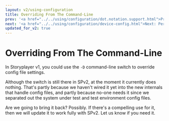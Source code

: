 ```yaml
---
layout: v2/using-configuration
title: Overriding From The Command-Line
prev: '<a href="../../using/configuration/dot.notation.support.html">Prev: dot.notation.support</a>'
next: '<a href="../../using/configuration/device-config.html">Next: Per-Device Configuration</a>'
updated_for_v2: true
---
```


# Overriding From The Command-Line

In Storyplayer v1, you could use the `-D` command-line switch to override config file settings.

Although the switch is still there in SPv2, at the moment it currently does nothing. That's partly because we haven't wired it yet into the new internals that handle config files, and partly because no-one needs it since we separated out the system under test and test environment config files.

Are we going to bring it back? Possibly. If there's a compelling use for it, then we will update it to work fully with SPv2. Let us know if you need it.